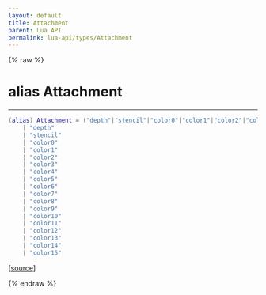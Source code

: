 ```yaml
---
layout: default
title: Attachment
parent: Lua API
permalink: lua-api/types/Attachment
---
```


{% raw %}

# alias Attachment
---



```lua
(alias) Attachment = ("depth"|"stencil"|"color0"|"color1"|"color2"|"color3"|"color4"|"color5"|"color6"|"color7"...)
    | "depth"
    | "stencil"
    | "color0"
    | "color1"
    | "color2"
    | "color3"
    | "color4"
    | "color5"
    | "color6"
    | "color7"
    | "color8"
    | "color9"
    | "color10"
    | "color11"
    | "color12"
    | "color13"
    | "color14"
    | "color15"

```




[<a href="https://github.com/beyond-all-reason/RecoilEngine/blob/b29554ca8a91605fa235eafe60ad740783359665/rts/Lua/LuaFBOs.cpp#L104-L124" target="_blank">source</a>]


{% endraw %}